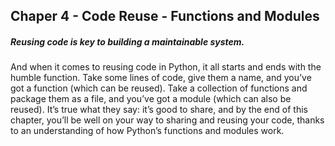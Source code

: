 ## Chaper 4 - Code Reuse - Functions and Modules 

##### Reusing code is key to building a maintainable system.
And when it comes to reusing code in Python, it all starts and ends with the humble 
function. Take some lines of code, give them a name, and you’ve got a function (which 
can be reused). Take a collection of functions and package them as a file, and you’ve 
got a module (which can also be reused). It’s true what they say: it’s good to share, and 
by the end of this chapter, you’ll be well on your way to sharing and reusing your code, 
thanks to an understanding of how Python’s functions and modules work.

